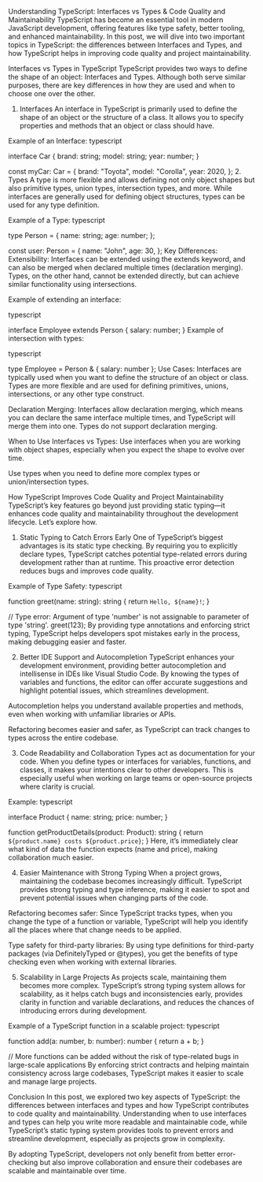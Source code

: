 Understanding TypeScript: Interfaces vs Types & Code Quality and Maintainability
TypeScript has become an essential tool in modern JavaScript development, offering features like type safety, better tooling, and enhanced maintainability. In this post, we will dive into two important topics in TypeScript: the differences between Interfaces and Types, and how TypeScript helps in improving code quality and project maintainability.

Interfaces vs Types in TypeScript
TypeScript provides two ways to define the shape of an object: Interfaces and Types. Although both serve similar purposes, there are key differences in how they are used and when to choose one over the other.

1. Interfaces
An interface in TypeScript is primarily used to define the shape of an object or the structure of a class. It allows you to specify properties and methods that an object or class should have.

Example of an Interface:
typescript
 
interface Car {
  brand: string;
  model: string;
  year: number;
}

const myCar: Car = {
  brand: "Toyota",
  model: "Corolla",
  year: 2020,
};
2. Types
A type is more flexible and allows defining not only object shapes but also primitive types, union types, intersection types, and more. While interfaces are generally used for defining object structures, types can be used for any type definition.

Example of a Type:
typescript
 
type Person = {
  name: string;
  age: number;
};

const user: Person = {
  name: "John",
  age: 30,
};
Key Differences:
Extensibility: Interfaces can be extended using the extends keyword, and can also be merged when declared multiple times (declaration merging). Types, on the other hand, cannot be extended directly, but can achieve similar functionality using intersections.

Example of extending an interface:

typescript
 
interface Employee extends Person {
  salary: number;
}
Example of intersection with types:

typescript
 
type Employee = Person & { salary: number };
Use Cases: Interfaces are typically used when you want to define the structure of an object or class. Types are more flexible and are used for defining primitives, unions, intersections, or any other type construct.

Declaration Merging: Interfaces allow declaration merging, which means you can declare the same interface multiple times, and TypeScript will merge them into one. Types do not support declaration merging.

When to Use Interfaces vs Types:
Use interfaces when you are working with object shapes, especially when you expect the shape to evolve over time.

Use types when you need to define more complex types or union/intersection types.

How TypeScript Improves Code Quality and Project Maintainability
TypeScript’s key features go beyond just providing static typing—it enhances code quality and maintainability throughout the development lifecycle. Let’s explore how.

1. Static Typing to Catch Errors Early
One of TypeScript’s biggest advantages is its static type checking. By requiring you to explicitly declare types, TypeScript catches potential type-related errors during development rather than at runtime. This proactive error detection reduces bugs and improves code quality.

Example of Type Safety:
typescript
 
function greet(name: string): string {
  return `Hello, ${name}!`;
}

// Type error: Argument of type 'number' is not assignable to parameter of type 'string'.
greet(123); 
By providing type annotations and enforcing strict typing, TypeScript helps developers spot mistakes early in the process, making debugging easier and faster.

2. Better IDE Support and Autocompletion
TypeScript enhances your development environment, providing better autocompletion and intellisense in IDEs like Visual Studio Code. By knowing the types of variables and functions, the editor can offer accurate suggestions and highlight potential issues, which streamlines development.

Autocompletion helps you understand available properties and methods, even when working with unfamiliar libraries or APIs.

Refactoring becomes easier and safer, as TypeScript can track changes to types across the entire codebase.

3. Code Readability and Collaboration
Types act as documentation for your code. When you define types or interfaces for variables, functions, and classes, it makes your intentions clear to other developers. This is especially useful when working on large teams or open-source projects where clarity is crucial.

Example:
typescript
 
interface Product {
  name: string;
  price: number;
}

function getProductDetails(product: Product): string {
  return `${product.name} costs ${product.price}`;
}
Here, it’s immediately clear what kind of data the function expects (name and price), making collaboration much easier.

4. Easier Maintenance with Strong Typing
When a project grows, maintaining the codebase becomes increasingly difficult. TypeScript provides strong typing and type inference, making it easier to spot and prevent potential issues when changing parts of the code.

Refactoring becomes safer: Since TypeScript tracks types, when you change the type of a function or variable, TypeScript will help you identify all the places where that change needs to be applied.

Type safety for third-party libraries: By using type definitions for third-party packages (via DefinitelyTyped or @types), you get the benefits of type checking even when working with external libraries.

5. Scalability in Large Projects
As projects scale, maintaining them becomes more complex. TypeScript’s strong typing system allows for scalability, as it helps catch bugs and inconsistencies early, provides clarity in function and variable declarations, and reduces the chances of introducing errors during development.

Example of a TypeScript function in a scalable project:
typescript
 
function add(a: number, b: number): number {
  return a + b;
}

// More functions can be added without the risk of type-related bugs in large-scale applications
By enforcing strict contracts and helping maintain consistency across large codebases, TypeScript makes it easier to scale and manage large projects.

Conclusion
In this post, we explored two key aspects of TypeScript: the differences between interfaces and types and how TypeScript contributes to code quality and maintainability. Understanding when to use interfaces and types can help you write more readable and maintainable code, while TypeScript’s static typing system provides tools to prevent errors and streamline development, especially as projects grow in complexity.

By adopting TypeScript, developers not only benefit from better error-checking but also improve collaboration and ensure their codebases are scalable and maintainable over time.

